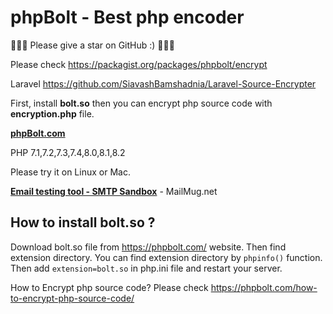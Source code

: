 # phpBolt - Best php encoder  

🌟🌟🌟 Please give a star on GitHub :)  🌟🌟🌟

Please check https://packagist.org/packages/phpbolt/encrypt

Laravel https://github.com/SiavashBamshadnia/Laravel-Source-Encrypter

First, install **bolt.so** then you can encrypt php source code with **encryption.php** file. 

**[phpBolt.com](https://phpBolt.com)**

PHP 7.1,7.2,7.3,7.4,8.0,8.1,8.2

Please try it on Linux or Mac.

**[Email testing tool - SMTP Sandbox](MailMug.net)** - MailMug.net

## How to install bolt.so ?
Download bolt.so file from https://phpbolt.com/ website. Then find extension directory. 
You can find extension directory by `phpinfo()` function. 
Then add `extension=bolt.so` in php.ini file and restart your server. 

How to Encrypt php source code?
Please check https://phpbolt.com/how-to-encrypt-php-source-code/
